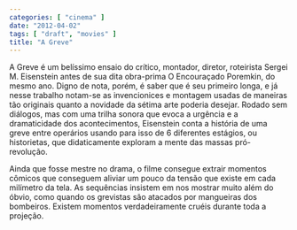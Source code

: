```yaml
---
categories: [ "cinema" ]
date: "2012-04-02"
tags: [ "draft", "movies" ]
title: "A Greve"
---
```

A Greve é um belíssimo ensaio do crítico, montador, diretor, roteirista
Sergei M. Eisenstein antes de sua dita obra-prima O Encouraçado Poremkin,
do mesmo ano. Digno de nota, porém, é saber que é seu primeiro longa,
e já nesse trabalho notam-se as invencionices e montagem usadas de
maneiras tão originais quanto a novidade da sétima arte poderia
desejar. Rodado sem diálogos, mas com uma trilha sonora que evoca
a urgência e a dramaticidade dos acontecimentos, Eisenstein conta a
história de uma greve entre operários usando para isso de 6 diferentes
estágios, ou historietas, que didaticamente exploram a mente das massas
pró-revolução.

Ainda que fosse mestre no drama, o filme consegue extrair momentos
cômicos que conseguem aliviar um pouco da tensão que existe em cada
milímetro da tela. As sequências insistem em nos mostrar muito além
do óbvio, como quando os grevistas são atacados por mangueiras dos
bombeiros. Existem momentos verdadeiramente cruéis durante toda a
projeção.
